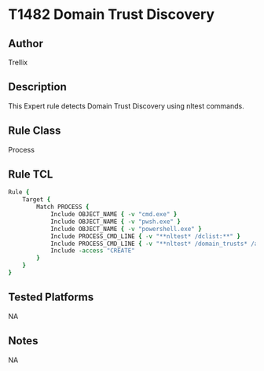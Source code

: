 # T1482 Domain Trust Discovery


## Author
Trellix

## Description
This Expert rule detects Domain Trust Discovery using nltest commands.

## Rule Class 
Process

## Rule TCL
```tcl
Rule {
    Target {
        Match PROCESS {
            Include OBJECT_NAME { -v "cmd.exe" }
            Include OBJECT_NAME { -v "pwsh.exe" }
            Include OBJECT_NAME { -v "powershell.exe" }
            Include PROCESS_CMD_LINE { -v "**nltest* /dclist:**" }
            Include PROCESS_CMD_LINE { -v "**nltest* /domain_trusts* /all_trusts**" }
            Include -access "CREATE"
        }
    }
}
```

## Tested Platforms
NA

## Notes
NA
